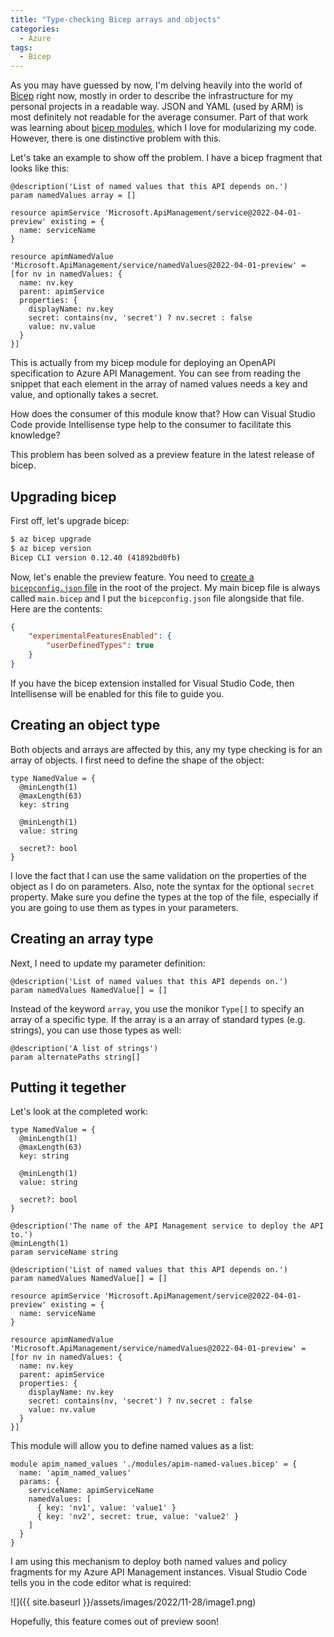 ```yaml
---
title: "Type-checking Bicep arrays and objects"
categories:
  - Azure
tags:
  - Bicep
---
```


As you may have guessed by now, I'm delving heavily into the world of [Bicep](https://learn.microsoft.com/azure/azure-resource-manager/bicep/overview) right now, mostly in order to describe the infrastructure for my personal projects in a readable way.  JSON and YAML (used by ARM) is most definitely not readable for the average consumer.  Part of that work was learning about [bicep modules](https://learn.microsoft.com/azure/azure-resource-manager/bicep/modules), which I love for modularizing my code.  However, there is one distinctive problem with this.

Let's take an example to show off the problem.  I have a bicep fragment that looks like this:

```text
@description('List of named values that this API depends on.')
param namedValues array = []

resource apimService 'Microsoft.ApiManagement/service@2022-04-01-preview' existing = {
  name: serviceName
}

resource apimNamedValue 'Microsoft.ApiManagement/service/namedValues@2022-04-01-preview' = [for nv in namedValues: {
  name: nv.key
  parent: apimService
  properties: {
    displayName: nv.key
    secret: contains(nv, 'secret') ? nv.secret : false
    value: nv.value
  }
}]
```

This is actually from my bicep module for deploying an OpenAPI specification to Azure API Management.  You can see from reading the snippet that each element in the array of named values needs a key and value, and optionally takes a secret.

How does the consumer of this module know that?  How can Visual Studio Code provide Intellisense type help to the consumer to facilitate this knowledge?

This problem has been solved as a preview feature in the latest release of bicep.

## Upgrading bicep

First off, let's upgrade bicep:

```bash
$ az bicep upgrade
$ az bicep version
Bicep CLI version 0.12.40 (41892bd0fb)
```

Now, let's enable the preview feature.  You need to [create a `bicepconfig.json` file](https://learn.microsoft.com/azure/azure-resource-manager/bicep/bicep-config) in the root of the project.  My main bicep file is always called `main.bicep` and I put the `bicepconfig.json` file alongside that file.  Here are the contents:

```json
{
    "experimentalFeaturesEnabled": {
        "userDefinedTypes": true
    }
}
```

If you have the bicep extension installed for Visual Studio Code, then Intellisense will be enabled for this file to guide you.

## Creating an object type

Both objects and arrays are affected by this, any my type checking is for an array of objects. I first need to define the shape of the object:

```text
type NamedValue = {
  @minLength(1)
  @maxLength(63)
  key: string

  @minLength(1)
  value: string
  
  secret?: bool
}
```

I love the fact that I can use the same validation on the properties of the object as I do on parameters.  Also, note the syntax for the optional `secret` property.  Make sure you define the types at the top of the file, especially if you are going to use them as types in your parameters.

## Creating an array type

Next, I need to update my parameter definition:

```text
@description('List of named values that this API depends on.')
param namedValues NamedValue[] = []
```

Instead of the keyword `array`, you use the monikor `Type[]` to specify an array of a specific type.  If the array is a an array of standard types (e.g. strings), you can use those types as well:

```text
@description('A list of strings')
param alternatePaths string[]
```

## Putting it tegether

Let's look at the completed work:

```text
type NamedValue = {
  @minLength(1)
  @maxLength(63)
  key: string

  @minLength(1)
  value: string
  
  secret?: bool
}

@description('The name of the API Management service to deploy the API to.')
@minLength(1)
param serviceName string

@description('List of named values that this API depends on.')
param namedValues NamedValue[] = []

resource apimService 'Microsoft.ApiManagement/service@2022-04-01-preview' existing = {
  name: serviceName
}

resource apimNamedValue 'Microsoft.ApiManagement/service/namedValues@2022-04-01-preview' = [for nv in namedValues: {
  name: nv.key
  parent: apimService
  properties: {
    displayName: nv.key
    secret: contains(nv, 'secret') ? nv.secret : false
    value: nv.value
  }
}]
```

This module will allow you to define named values as a list:

```text
module apim_named_values './modules/apim-named-values.bicep' = {
  name: 'apim_named_values'
  params: {
    serviceName: apimServiceName
    namedValues: [
      { key: 'nv1', value: 'value1' }
      { key: 'nv2', secret: true, value: 'value2' }
    ]
  }
}
```

I am using this mechanism to deploy both named values and policy fragments for my Azure API Management instances.  Visual Studio Code tells you in the code editor what is required:

![]({{ site.baseurl }}/assets/images/2022/11-28/image1.png)

Hopefully, this feature comes out of preview soon!
